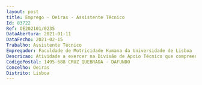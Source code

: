 ```yaml
--- 
layout: post
title: Emprego - Oeiras - Assistente Técnico
Id: 83722
Ref: OE202101/0235
DataAbertura: 2021-01-11
DataFecho: 2021-02-15
Trabalho: Assistente Técnico
Empregador: Faculdade de Motricidade Humana da Universidade de Lisboa
Descricao: Atividade a exercer na Divisão de Apoio Técnico que compreende as instalações e equipamentos, compras, acompanhamento de contratos, etc.
CodigoPostal: 1495-688 CRUZ QUEBRADA - DAFUNDO
Concelho: Oeiras
Distrito: Lisboa
--- 
```

